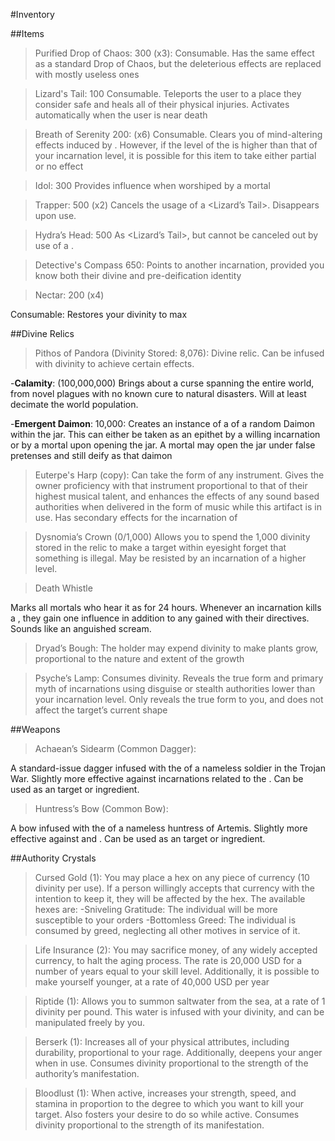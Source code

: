 #Inventory

##Items
>Purified Drop of Chaos: 300 (x3):
Consumable. Has the same effect as a standard Drop of Chaos, but the deleterious effects are replaced with mostly useless ones

>Lizard's Tail: 100
Consumable. Teleports the user to a place they consider safe and heals all of their physical injuries. Activates automatically when the user is near death

>Breath of Serenity 200: (x6)
Consumable. Clears you of mind-altering effects induced by <Authorities>. However, if the level of the <Authority> is higher than that of your incarnation level, it is possible for this item to take either partial or no effect

>Idol: 300
Provides influence when worshiped by a mortal

>Trapper: 500 (x2)
Cancels the usage of a <Lizard’s Tail>. Disappears upon use.

>Hydra’s Head: 500
As <Lizard’s Tail>, but cannot be canceled out by use of a <Trapper>.

>Detective's Compass 650: 
Points to another incarnation, provided you know both their divine and pre-deification identity

>Nectar: 200 (x4)

Consumable: Restores your divinity to max

##Divine Relics

>Pithos of Pandora (Divinity Stored: 8,076):
Divine relic. Can be infused with divinity to achieve certain effects.

-**Calamity**: (100,000,000)
		Brings about a curse spanning the entire world, from novel plagues with no known cure to natural disasters. Will at least decimate the world population.

-**Emergent Daimon**: 10,000:
	Creates an instance of a <Plural Myth> of a random Daimon within the jar. This can either be taken as an epithet by a willing incarnation or by a mortal upon opening the jar. A mortal may open the jar under false pretenses and still deify as that daimon

>Euterpe's Harp (copy):
Can take the form of any instrument. Gives the owner proficiency with that instrument proportional to that of their highest musical talent, and enhances the effects of any sound based authorities when delivered in the form of music while this artifact is in use. Has secondary effects for the incarnation of <Euterpe>

>Dysnomia’s Crown (0/1,000)
Allows you to spend the 1,000 divinity stored in the relic to make a target within eyesight forget that something is illegal. May be resisted by an incarnation of a higher level.

>Death Whistle

Marks all mortals who hear it as <Victims> for 24 hours. Whenever an incarnation kills a <Victim>, they gain one influence in addition to any gained with their directives. Sounds like an anguished scream.

>Dryad’s Bough:
The holder may expend divinity to make plants grow, proportional to the nature and extent of the growth

>Psyche’s Lamp:
Consumes divinity. Reveals the true form and primary myth of incarnations using disguise or stealth authorities lower than your incarnation level. Only reveals the true form to you, and does not affect the target’s current shape

##Weapons

>Achaean’s Sidearm (Common Dagger):

A standard-issue dagger infused with the <Myth> of a nameless soldier in the Trojan War. Slightly more effective against incarnations related to the <Trojan War>. Can be used as an <Enchant> target or ingredient.

>Huntress’s Bow (Common Bow):

A bow infused with the <Myth> of a nameless huntress of Artemis. Slightly more effective against <Beasts> and <Monsters>. Can be used as an <Enchant> target or ingredient.


##Authority Crystals


>Cursed Gold (1):
You may place a hex on any piece of currency (10 divinity per use). If a person willingly accepts that currency with the intention to keep it, they will be affected by the hex. The available hexes are:
	-Sniveling Gratitude: The individual will be more susceptible to your orders
	-Bottomless Greed: The individual is consumed by greed, neglecting all other motives in service of it.

>Life Insurance (2):
You may sacrifice money, of any widely accepted currency, to halt the aging process. The rate is 20,000 USD for a number of years equal to your skill level. Additionally, it is possible to make yourself younger, at a rate of 40,000 USD per year

>Riptide (1):
Allows you to summon saltwater from the sea, at a rate of 1 divinity per pound. This water is infused with your divinity, and can be manipulated freely by you.

>Berserk (1):
Increases all of your physical attributes, including durability, proportional to your rage. Additionally, deepens your anger when in use. Consumes divinity proportional to the strength of the authority’s manifestation.

>Bloodlust (1):
When active, increases your strength, speed, and stamina in proportion to the degree to which you want to kill your target. Also fosters your desire to do so while active. Consumes divinity proportional to the strength of its manifestation.